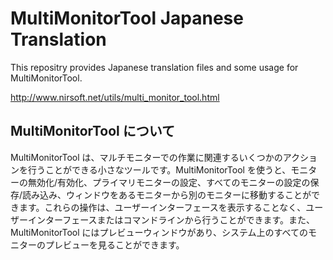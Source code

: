 # MultiMonitorTool Japanese Translation

This repositry provides Japanese translation files and some usage for MultiMonitorTool.

http://www.nirsoft.net/utils/multi_monitor_tool.html

## MultiMonitorTool について

MultiMonitorTool は、マルチモニターでの作業に関連するいくつかのアクションを行うことができる小さなツールです。MultiMonitorTool を使うと、モニターの無効化/有効化、プライマリモニターの設定、すべてのモニターの設定の保存/読み込み、ウィンドウをあるモニターから別のモニターに移動することができます。これらの操作は、ユーザーインターフェースを表示することなく、ユーザーインターフェースまたはコマンドラインから行うことができます。また、MultiMonitorTool にはプレビューウィンドウがあり、システム上のすべてのモニターのプレビューを見ることができます。
